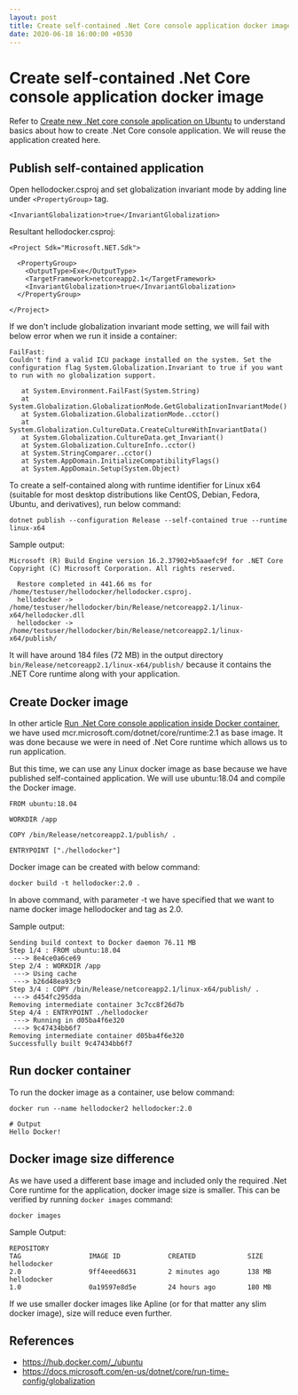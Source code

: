 ```yaml
---
layout: post
title: Create self-contained .Net Core console application docker image
date: 2020-06-18 16:00:00 +0530
---
```


# Create self-contained .Net Core console application docker image

Refer to [Create new .Net core console application on Ubuntu](2020-06-17-create-new-dotnetcore-console-app-on-ubuntu.md) to understand basics about how to create .Net Core console application. We will reuse the application created here.

## Publish self-contained application

Open hellodocker.csproj and set globalization invariant mode by adding line under `<PropertyGroup>` tag.

```
<InvariantGlobalization>true</InvariantGlobalization>
```

Resultant hellodocker.csproj:

```
<Project Sdk="Microsoft.NET.Sdk">

  <PropertyGroup>
    <OutputType>Exe</OutputType>
    <TargetFramework>netcoreapp2.1</TargetFramework>
    <InvariantGlobalization>true</InvariantGlobalization>
  </PropertyGroup>

</Project>
```

If we don't include globalization invariant mode setting, we will fail with below error when we run it inside a container:

```
FailFast:
Couldn't find a valid ICU package installed on the system. Set the configuration flag System.Globalization.Invariant to true if you want to run with no globalization support.

   at System.Environment.FailFast(System.String)
   at System.Globalization.GlobalizationMode.GetGlobalizationInvariantMode()
   at System.Globalization.GlobalizationMode..cctor()
   at System.Globalization.CultureData.CreateCultureWithInvariantData()
   at System.Globalization.CultureData.get_Invariant()
   at System.Globalization.CultureInfo..cctor()
   at System.StringComparer..cctor()
   at System.AppDomain.InitializeCompatibilityFlags()
   at System.AppDomain.Setup(System.Object)
```

To create a self-contained along with runtime identifier for Linux x64 (suitable for most desktop distributions like CentOS, Debian, Fedora, Ubuntu, and derivatives), run below command:

```
dotnet publish --configuration Release --self-contained true --runtime linux-x64
```

Sample output:

```
Microsoft (R) Build Engine version 16.2.37902+b5aaefc9f for .NET Core
Copyright (C) Microsoft Corporation. All rights reserved.

  Restore completed in 441.66 ms for /home/testuser/hellodocker/hellodocker.csproj.
  hellodocker -> /home/testuser/hellodocker/bin/Release/netcoreapp2.1/linux-x64/hellodocker.dll
  hellodocker -> /home/testuser/hellodocker/bin/Release/netcoreapp2.1/linux-x64/publish/
```

It will have around 184 files (72 MB) in the output directory `bin/Release/netcoreapp2.1/linux-x64/publish/` because it contains the .NET Core runtime along with your application.

## Create Docker image

In other article [Run .Net Core console application inside Docker container](2020-06-17-run-dotnetcore-console-app-in-docker.md), we have used mcr.microsoft.com/dotnet/core/runtime:2.1 as base image. It was done because we were in need of .Net Core runtime which allows us to run application.

But this time, we can use any Linux docker image as base because we have published self-contained application. We will use ubuntu:18.04 and compile the Docker image.

```
FROM ubuntu:18.04

WORKDIR /app

COPY /bin/Release/netcoreapp2.1/publish/ .

ENTRYPOINT ["./hellodocker"]
```

Docker image can be created with below command:

```
docker build -t hellodocker:2.0 .
```

In above command, with parameter -t we have specified that we want to name docker image hellodocker and tag as 2.0.

Sample output:
```
Sending build context to Docker daemon 76.11 MB
Step 1/4 : FROM ubuntu:18.04
 ---> 8e4ce0a6ce69
Step 2/4 : WORKDIR /app
 ---> Using cache
 ---> b26d48ea93c9
Step 3/4 : COPY /bin/Release/netcoreapp2.1/linux-x64/publish/ .
 ---> d454fc295dda
Removing intermediate container 3c7cc8f26d7b
Step 4/4 : ENTRYPOINT ./hellodocker
 ---> Running in d05ba4f6e320
 ---> 9c47434bb6f7
Removing intermediate container d05ba4f6e320
Successfully built 9c47434bb6f7
```

## Run docker container

To run the docker image as a container, use below command:

```
docker run --name hellodocker2 hellodocker:2.0

# Output
Hello Docker!
```

## Docker image size difference

As we have used a different base image and included only the required .Net Core runtime for the application, docker image size is smaller. This can be verified by running `docker images` command:

```
docker images
```

Sample Output:

```
REPOSITORY                                                                      TAG                 IMAGE ID            CREATED             SIZE
hellodocker                                                                     2.0                 9ff4eeed6631        2 minutes ago       138 MB
hellodocker                                                                     1.0                 0a19597e8d5e        24 hours ago        180 MB
```

If we use smaller docker images like Apline (or for that matter any slim docker image), size will reduce even further.

## References

* <https://hub.docker.com/_/ubuntu>
* <https://docs.microsoft.com/en-us/dotnet/core/run-time-config/globalization>

